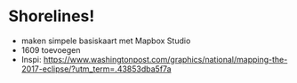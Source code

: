 # Shorelines!

- maken simpele basiskaart met Mapbox Studio
- 1609 toevoegen
- Inspi: https://www.washingtonpost.com/graphics/national/mapping-the-2017-eclipse/?utm_term=.43853dba5f7a